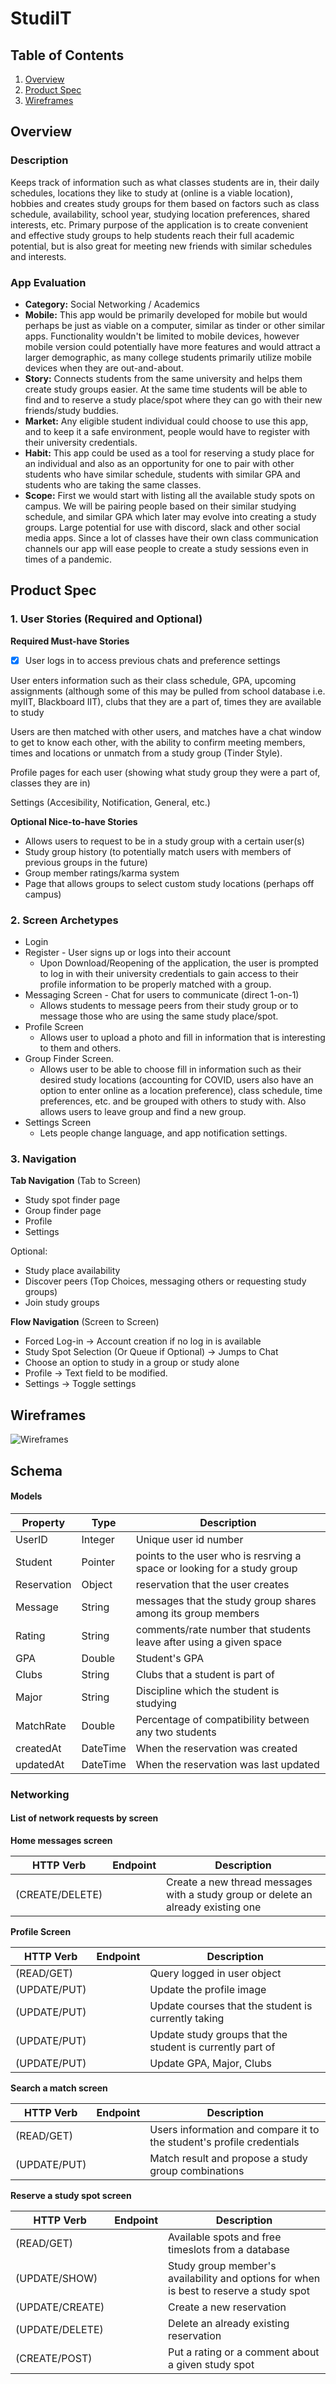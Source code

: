 
# StudiIT

## Table of Contents
1. [Overview](#Overview)
1. [Product Spec](#Product-Spec)
1. [Wireframes](#Wireframes)

## Overview
### Description
Keeps track of information such as what classes students are in, their daily schedules, locations they like to study at (online is a viable location), hobbies and creates study groups for them based on factors such as class schedule, availability, school year, studying location preferences, shared interests, etc. Primary purpose of the application is to create convenient and effective study groups to help students reach their full academic potential, but is also great for meeting new friends with similar schedules and interests.

### App Evaluation
- **Category:** Social Networking / Academics
- **Mobile:** This app would be primarily developed for mobile but would perhaps be just as viable on a computer, similar as tinder or other similar apps. Functionality wouldn't be limited to mobile devices, however mobile version could potentially have more features and would attract a larger demographic, as many college students primarily utilize mobile devices when they are out-and-about.
- **Story:** Connects students from the same university and helps them create study groups easier. At the same time students will be able to find and to reserve a study place/spot where they can go with their new friends/study buddies.
- **Market:** Any eligible student individual could choose to use this app, and to keep it a safe environment, people would have to register with their university credentials.
- **Habit:** This app could be used as a tool for reserving a study place for an individual and also as an opportunity for one to pair with other students who have similar schedule, students with similar GPA and students who are taking the same classes.
- **Scope:** First we would start with listing all the available study spots on campus. We will be pairing people based on their similar studying schedule, and similar GPA which later may evolve into creating a study groups. Large potential for use with discord, slack and other social media apps. Since a lot of classes have their own class communication channels our app will ease  people to create a study sessions even in times of a pandemic.

## Product Spec
### 1. User Stories (Required and Optional)

**Required Must-have Stories**

- [X] User logs in to access previous chats and preference settings

User enters information such as their class schedule, GPA, upcoming assignments (although some of this may be pulled from school database i.e. myIIT, Blackboard IIT), clubs that they are a part of, times they are available to study

Users are then matched with other users, and matches have a chat window to get to know each other, with the ability to confirm meeting members, times and locations or unmatch from a study group (Tinder Style).

Profile pages for each user (showing what study group they were a part of, classes they are in)

Settings (Accesibility, Notification, General, etc.)

**Optional Nice-to-have Stories**

* Allows users to request to be in a study group with a certain user(s)
* Study group history (to potentially match users with members of previous groups in the future)
* Group member ratings/karma system
* Page that allows groups to select custom study locations (perhaps off campus)


### 2. Screen Archetypes

* Login 
* Register - User signs up or logs into their account
   * Upon Download/Reopening of the application, the user is prompted to log in with their university credentials to gain access to their profile information to be properly matched with a group. 
* Messaging Screen - Chat for users to communicate (direct 1-on-1)
   * Allows students to message peers from their study group or to message those who are using the same study place/spot.
* Profile Screen 
   * Allows user to upload a photo and fill in information that is interesting to them and others. 
* Group Finder Screen.
   * Allows user to be able to choose fill in information such as their desired study locations (accounting for COVID, users also have an option to enter online as a location preference), class schedule, time preferences, etc. and be grouped with others to study with.  Also allows users to leave group and find a new group.
* Settings Screen
   * Lets people change language, and app notification settings.

### 3. Navigation

**Tab Navigation** (Tab to Screen)

* Study spot finder page
* Group finder page
* Profile
* Settings

Optional:
* Study place availability
* Discover peers (Top Choices, messaging others or requesting study groups)
* Join study groups

**Flow Navigation** (Screen to Screen)
* Forced Log-in -> Account creation if no log in is available
* Study Spot Selection (Or Queue if Optional) -> Jumps to Chat
* Choose an option to study in a group or study alone
* Profile -> Text field to be modified. 
* Settings -> Toggle settings


## Wireframes
<!--
<p float="center">
<a href="Pictures/wireframes.jpg"><img src="Pictures/wireframes.jpg"></a>
</p>
-->
![Wireframes](Pictures/wireframes.jpg?raw=true "Main page")

## Schema 

#### Models

|Property              |Type    |Description       |
|---                   |---     |---               |
| UserID               |Integer | Unique user id number |
| Student              |Pointer |points to the user who is resrving a space or looking for a study group |           
|   Reservation        | Object |reservation that the user creates|
|   Message            | String |messages that the study group shares among its group members |                  
|  Rating              | String |comments/rate number that students leave after using a given space |  
| GPA                  | Double | Student's GPA |
| Clubs                | String | Clubs that a student is part of |
| Major                | String | Discipline which the student is studying |
| MatchRate            | Double | Percentage of compatibility between any two students |
| createdAt            |DateTime| When the reservation was created |
| updatedAt            |DateTime| When the reservation was last updated |

### Networking
#### List of network requests by screen

**Home messages screen**
	 	
|HTTP Verb      |Endpoint|Description       |
|---            |---     |---               |
|(CREATE/DELETE)|        |Create a new thread messages with a study group or delete an already existing one|

**Profile Screen**

|HTTP Verb      |Endpoint|Description       |
|---            |---     |---               |
|(READ/GET)     |        |Query logged in user object|
|(UPDATE/PUT)   |        |Update the profile image|
|(UPDATE/PUT)   |        |Update courses that the student is currently taking|
|(UPDATE/PUT)   |        |Update study groups that the student is currently part of|
|(UPDATE/PUT)   |        |Update GPA, Major, Clubs|

**Search a match screen**

|HTTP Verb      |Endpoint|Description       |
|---            |---     |---               |
|(READ/GET)     |        |Users information and compare it to the student's profile credentials|
|(UPDATE/PUT)   |        |Match result and propose a study group combinations|

**Reserve a study spot screen**

|HTTP Verb      |Endpoint|Description       |
|---            |---     |---               |
|(READ/GET)     |        |Available spots and free timeslots from a database|
|(UPDATE/SHOW)  |        |Study group member's availability and options for when is best to reserve a study spot|
|(UPDATE/CREATE)|        |Create a new reservation|
|(UPDATE/DELETE)|        |Delete an already existing reservation|
|(CREATE/POST)  |        |Put a rating or a comment about a given study spot|
